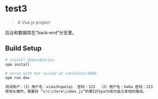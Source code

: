 # test3

> A Vue.js project

后台和数据库在“back-end”分支里。

## Build Setup

``` bash
# install dependencies
npm install

# serve with hot reload at localhost:8080
npm run dev

测试账户：（1）用户名：xiaozhupeiqi  密码：123  （2）用户名：baba 密码：123
修改头像时，需要将 “src\store\index.js”的第52行path改为自己本地的路径。
